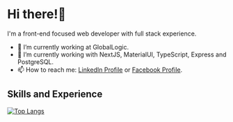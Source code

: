 <h1> Hi there!👋 </h1>

I'm a front-end focused web developer with full stack experience. 

- 🔭 I’m currently working at GlobalLogic. 
- 🌱 I’m currently working with NextJS, MaterialUI, TypeScript, Express and PostgreSQL.
- 📫 How to reach me: [LinkedIn Profile](https://www.linkedin.com/in/yevhenii-p-b98638128/) or [Facebook Profile](https://www.facebook.com/yevhenii.pyl/).

<h2> Skills and Experience </h2>

[![Top Langs](https://github-readme-stats.vercel.app/api/top-langs/?username=anuraghazra&layout=compact)](https://github.com/yevhenii-pyl/github-readme-stats)
